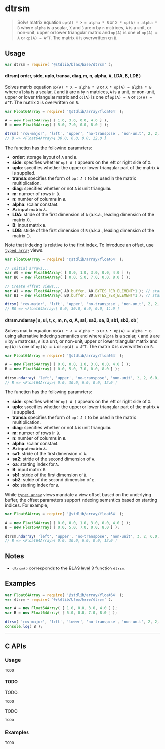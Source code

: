 <!--

@license Apache-2.0

Copyright (c) 2024 The Stdlib Authors.

Licensed under the Apache License, Version 2.0 (the "License");
you may not use this file except in compliance with the License.
You may obtain a copy of the License at

   http://www.apache.org/licenses/LICENSE-2.0

Unless required by applicable law or agreed to in writing, software
distributed under the License is distributed on an "AS IS" BASIS,
WITHOUT WARRANTIES OR CONDITIONS OF ANY KIND, either express or implied.
See the License for the specific language governing permissions and
limitations under the License.

-->

# dtrsm

> Solve matrix equation `op(A) * X = alpha * B` or `X * op(A) = alpha * B` where `alpha` is a scalar, `X` and `B` are `m` by `n` matrices, `A` is a unit, or non-unit, upper or lower triangular matrix and `op(A)` is one of `op(A) = A` or `op(A) = A^T`. The matrix `X` is overwritten on `B`.

<section class = "usage">

## Usage

```javascript
var dtrsm = require( '@stdlib/blas/base/dtrsm' );
```

#### dtrsm( order, side, uplo, transa, diag, m, n, alpha, A, LDA, B, LDB )

Solves matrix equation `op(A) * X = alpha * B` or `X * op(A) = alpha * B` where `alpha` is a scalar, `X` and `B` are `m` by `n` matrices, `A` is a unit, or non-unit, upper or lower triangular matrix and `op(A)` is one of `op(A) = A` or `op(A) = A^T`. The matrix `X` is overwritten on `B`.

```javascript
var Float64Array = require( '@stdlib/array/float64' );

A = new Float64Array( [ 1.0, 3.0, 0.0, 4.0 ] );
B = new Float64Array( [ 5.0, 7.0, 0.0, 8.0 ] );

dtrsm( 'row-major', 'left', 'upper', 'no-transpose', 'non-unit', 2, 2, 6.0, A, 2, B, 2 );
// B => <Float64Array>[ 30.0, 6.0, 0.0, 12.0 ]
```

The function has the following parameters:

-   **order**: storage layout of `A` and `B`.
-   **side**: specifies whether `op( A )` appears on the left or right side of `X`.
-   **uplo**: specifies whether the upper or lower triangular part of the matrix `A` is supplied.
-   **transa**: specifies the form of `op( A )` to be used in the matrix multiplication.
-   **diag**: specifies whether or not `A` is unit triangular.
-   **m**: number of rows in `B`.
-   **n**: number of columns in `B`.
-   **alpha**: scalar constant.
-   **A**: input matrix `A`.
-   **LDA**: stride of the first dimension of `A` (a.k.a., leading dimension of the matrix `A`).
-   **B**: input matrix `B`.
-   **LDB**: stride of the first dimension of `B` (a.k.a., leading dimension of the matrix `B`).

Note that indexing is relative to the first index. To introduce an offset, use [`typed array`][mdn-typed-array] views.

<!-- eslint-disable stdlib/capitalized-comments -->

```javascript
var Float64Array = require( '@stdlib/array/float64' );

// Initial arrays...
var A0 = new Float64Array( [ 0.0, 1.0, 3.0, 0.0, 4.0 ] );
var B0 = new Float64Array( [ 0.0, 5.0, 7.0, 0.0, 8.0 ] );

// Create offset views...
var A1 = new Float64Array( A0.buffer, A0.BYTES_PER_ELEMENT*1 ); // start at 2nd element
var B1 = new Float64Array( B0.buffer, B0.BYTES_PER_ELEMENT*1 ); // start at 2nd element

dtrsm( 'row-major', 'left', 'upper', 'no-transpose', 'non-unit', 2, 2, 6.0, A1, 2, B1, 2 );
// B0 => <Float64Array>[ 0.0, 30.0, 6.0, 0.0, 12.0 ]
```

#### dtrsm.ndarray( s, ul, t, d, m, n, α, A, sa1, sa2, oa, B, sb1, sb2, ob )

Solves matrix equation `op(A) * X = alpha * B` or `X * op(A) = alpha * B` using alternative indexing semantics and where `alpha` is a scalar, `X` and `B` are `m` by `n` matrices, `A` is a unit, or non-unit, upper or lower triangular matrix and `op(A)` is one of `op(A) = A` or `op(A) = A^T`. The matrix `X` is overwritten on `B`.

```javascript
var Float64Array = require( '@stdlib/array/float64' );

A = new Float64Array( [ 0.0, 0.0, 1.0, 3.0, 0.0, 4.0 ] );
B = new Float64Array( [ 0.0, 5.0, 7.0, 0.0, 8.0 ] );

dtrsm.ndarray( 'left', 'upper', 'no-transpose', 'non-unit', 2, 2, 6.0, A, 2, 1, 2, B, 2, 1, 1 );
// B => <Float64Array>[ 0.0, 30.0, 6.0, 0.0, 12.0 ]
```

The function has the following parameters:

-   **side**: specifies whether `op( A )` appears on the left or right side of `X`.
-   **uplo**: specifies whether the upper or lower triangular part of the matrix `A` is supplied.
-   **transa**: specifies the form of `op( A )` to be used in the matrix multiplication.
-   **diag**: specifies whether or not `A` is unit triangular.
-   **m**: number of rows in `B`.
-   **n**: number of columns in `B`.
-   **alpha**: scalar constant.
-   **A**: input matrix `A`.
-   **sa1**: stride of the first dimension of `A`.
-   **sa2**: stride of the second dimension of `A`.
-   **oa**: starting index for `A`.
-   **B**: input matrix `B`.
-   **sb1**: stride of the first dimension of `B`.
-   **sb2**: stride of the second dimension of `B`.
-   **ob**: starting index for `B`.

While [`typed array`][mdn-typed-array] views mandate a view offset based on the underlying buffer, the offset parameters support indexing semantics based on starting indices. For example,

```javascript
var Float64Array = require( '@stdlib/array/float64' );

A = new Float64Array( [ 0.0, 0.0, 1.0, 3.0, 0.0, 4.0 ] );
B = new Float64Array( [ 0.0, 5.0, 7.0, 0.0, 8.0 ] );

dtrsm.ndarray( 'left', 'upper', 'no-transpose', 'non-unit', 2, 2, 6.0, A, 2, 1, 2, B, 2, 1, 1 );
// B => <Float64Array>[ 0.0, 30.0, 6.0, 0.0, 12.0 ]
```

</section>

<!-- /.usage -->

<section class="notes">

## Notes

-   `dtrsm()` corresponds to the [BLAS][blas] level 3 function [`dtrsm`][dtrsm].

</section>

<!-- /.notes -->

<section class="examples">

## Examples

<!-- eslint no-undef: "error" -->

```javascript
var Float64Array = require( '@stdlib/array/float64' );
var dtrsm = require( '@stdlib/blas/base/dtrsm' );

var A = new Float64Array( [ 1.0, 0.0, 3.0, 4.0 ] );
var B = new Float64Array( [ 5.0, 0.0, 7.0, 8.0 ] );

dtrsm( 'row-major', 'left', 'lower', 'no-transpose', 'non-unit', 2, 2, 6.0, A, 2, B, 2 );
console.log( B );
```

</section>

<!-- /.examples -->

<!-- C interface documentation. -->

* * *

<section class="c">

## C APIs

<!-- Section to include introductory text. Make sure to keep an empty line after the intro `section` element and another before the `/section` close. -->

<section class="intro">

</section>

<!-- /.intro -->

<!-- C usage documentation. -->

<section class="usage">

### Usage

```c
TODO
```

#### TODO

TODO.

```c
TODO
```

TODO

```c
TODO
```

</section>

<!-- /.usage -->

<!-- C API usage notes. Make sure to keep an empty line after the `section` element and another before the `/section` close. -->

<section class="notes">

</section>

<!-- /.notes -->

<!-- C API usage examples. -->

<section class="examples">

### Examples

```c
TODO
```

</section>

<!-- /.examples -->

</section>

<!-- /.c -->

<!-- Section for related `stdlib` packages. Do not manually edit this section, as it is automatically populated. -->

<section class="related">

</section>

<!-- /.related -->

<!-- Section for all links. Make sure to keep an empty line after the `section` element and another before the `/section` close. -->

<section class="links">

[blas]: http://www.netlib.org/blas

[dtrsm]: https://www.netlib.org/lapack/explore-html/d9/de5/group__trsm_ga7120d931d7b1a15e12d50d328799df8a.html#ga7120d931d7b1a15e12d50d328799df8a

[mdn-typed-array]: https://developer.mozilla.org/en-US/docs/Web/JavaScript/Reference/Global_Objects/TypedArray

</section>

<!-- /.links -->
